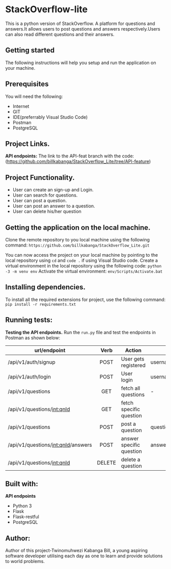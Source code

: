# StackOverflow-lite
This is a  python version of StackOverflow. A platform for questions and answers.It allows users to post questions and answers respectively.Users can also read different questions and their answers.

## Getting started
The following instructions will help you setup and run the application on your machine.

## Prerequisites
You will need the following:
* Internet
* GIT
* IDE(preferrably Visual Studio Code)
* Postman
* PostgreSQL
## Project Links.
**API endpoints:** The link to the API-feat branch with the code: (https://github.com/billkabanga/StackOverflow_Lite/tree/API-feature)

## Project Functionality.
* User can create an sign-up and Login.
* User can search for questions.
* User can post a question.
* User can post an answer to a question.
* User can delete his/her question


## Getting the application on the local machine.
Clone the remote repository to you local machine using the following command: `https://github.com/billkabanga/StackOverflow_Lite.git`

You can now access the project on your local machine by pointing to the local repository using `cd` and `code .` if using Visual Studio code.
Create a virtual environment in the local repository using the following code: `python -3 -m venv env`
Activate the virtual environment: `env/Scripts/Activate.bat`



## Installing dependencies.
To install all the required extensions for project, use the following command: `pip install -r requirements.txt`

## Running tests:
**Testing the API endpoints.**
Run the `run.py` file and test the endpoints in Postman as shown below:

| url/endpoint                        | Verb          | Action                     | Parameters     
| ----------------------------------- |:-------------:|  ------------------------- |----------------------|
| /api/v1/auth/signup                   | POST           | User gets registered          | username,email,password |
| /api/v1/auth/login       | POST           | User login         | username,password |
| /api/v1/questions                   | GET          | fetch all questions              | -   |
| /api/v1/questions/<int:qnId>| GET          | fetch specific question| <any number as id of question> |
| /api/v1/questions                   | POST           | post a question          | question |
| /api/v1/questions/<int:qnId>/answers        | POST           |answer specific question         | answer |
| /api/v1/questions/<int:qnId>                   | DELETE          | delete a question  | <any number as id of question>|
  
  


## Built with:
**API endpoints**
* Python 3
* Flask
* Flask-restful
* PostgreSQL

## Author:
Author of this project-Twinomuhwezi Kabanga Bill, 
a young aspiring software developer utilising each day as one to learn and provide solutions to world problems.

